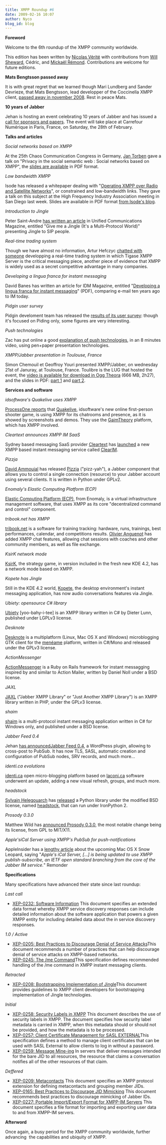 ```yaml
---
title: XMPP Roundup #6
date: 2009-02-16 10:07
author: Nyco
blog_id: blog
---
```


**Foreword**

Welcome to the 6th roundup of the XMPP community worldwide.

This edition has been written by [Nicolas Vérité](http://nyco.wordpress.com/) with contributions from [Will Sheward](http://www.willsheward.co.uk), Cédric, and [Mickaël Rémond](http://www.process-one.net/en/blogs/). Contributions are welcome for future editions.

**Mats Bengtsson passed away**

It is with great regret that we learned though Mari Lundberg and Sander Devrieze, that Mats Bengtsson, lead developper of the Coccinella XMPP client, [passed away in november 2008](http://coccinella.im/mats-bengtsson). Rest in peace Mats.

**10 years of Jabber**

Jehan is hosting an event celebrating 10 years of Jabber and has issued a [call for sponsors and papers](http://jehan.zemarmot.net/blog/2009/01/22/10-ans-lage-de-linsouciance-appel-a-conferenciers-et-sponsors/). The event will take place at Carrefour Numérique in Paris, France, on Saturday, the 28th of February.

**Talks and articles**

*Social networks based on XMPP*

At the 25th Chaos Communication Congress in Germany, [Jan Torben](http://www.jtheuer.de/) gave a talk on "Privacy in the social semantic web : Social networks based on XMPP", the [slides are available](http://events.ccc.de/congress/2008/Fahrplan/events/2873.en.html) in PDF format.

*Low bandwidth XMPP*

Isode has released a whitepaper dealing with "[Operating XMPP over Radio and Satellite Networks](http://www.isode.com/whitepapers/low-bandwidth-xmpp.html)", or constrained and low-bandwidth links. They gave a talk on this subject at the High Frequency Industry Association meeting in San Diego last week. Slides are available in PDF format [from Isode's blog](http://blog.isode.com/2009/02/xmpp-over-hf-radio.html).

*Introduction to Jingle*

Peter Saint-Andre [has written an article](http://www.tmcnet.com/unified-communications/1108/Give-me-a-Jingle.htm) in Unified Communications Magazine, entitled "Give me a Jingle (It's a Multi-Protocol World)" presenting Jingle to SIP people.

*Real-time trading system*

Though we have almost no information, Artur Hefczyc [chatted with someone](http://www.tigase.org/en/content/chat-minichat) developping a real-time trading system in which Tigase XMPP Server is the critical messaging piece, another piece of evidence that XMPP is widely used as a secret competitive advantage in many companies.

*Developing a lingua franca for instant messaging*

David Banes has written an article for IDM Magazine, entitled "[Developing a lingua franca for instant messaging](http://www.cleartext.com/downloads/IDM_NovDec_08_XMPP.pdf)" (PDF), comparing e-mail ten years ago to IM today.

*Pidgin user survey*

Pidgin develoment team has released the [results of its user survey](http://pidgin.im/survey/results/survey0summary.html): though it's focused on Piding only, some figures are very interesting.

*Push technologies*

Zac has put online a good [explanation of push technologies](http://www.loiclemeur.com/france/2009/01/une-bonne-explication-du-web-en-temps-reel-qui-se-profile.html), in an 8 minutes video, using pen+paper presentation technologies.

*XMPP/Jabber presentation in Toulouse, France*

Simon Chemouil et Geoffroy Youri presented XMPP/Jabber, on wednesday 21st of Januray, at Toulouse, France. Toulibre is the LUG that hosted the event, the [video is available for download in Ogg Theora](http://www.toulibre.org/pub/2009-01-21-rencontre/video/simon-chemouil-geoffroy-youri-jabber-xmpp.ogv) (666 MB, 2h27), and the slides in PDF: [part 1](http://www.toulibre.org/pub/2009-01-21-rencontre/xmpp_conf.pdf) and [part 2](http://www.toulibre.org/pub/2009-01-21-rencontre/xmpp_jabber_geoffroy.pdf).[](http://www.toulibre.org/pub/2009-01-21-rencontre/xmpp_jabber_geoffroy.odp)

**Services and software**

*idsoftware's Quakelive uses XMPP*

[ProcessOne reports](http://www.process-one.net/en/blogs/article/idsoftware_quakelive_service_uses_xmpp/) that [Quakelive](http://quakelive.com), idsoftware's new online first-person shooter game, is using XMPP for its chatrooms and presence, as it is showed by screenshots and demos. They use the [GaimTheory](http://www.gaimtheory.com/) platform, which has XMPP involved.

*Cleartext announces XMPP IM SaaS*

Sydney based messaging SaaS provider [Cleartext](http://www.cleartext.com/) has [launched](http://www.cleartext.com/news.html) a new XMPP based instant messaging service called [ClearIM](http://www.cleartext.com/services/enterprise-instant-messaging.html).

*Pizzja*

[David Ammouial](http://da.weeno.net/) has released [Pizzja](http://trac.last-exile.org/pizzja/) ("pizz-yah"), a Jabber component that allows you to control a single connection (resource) to your Jabber account using several clients. It is written in Python under GPLv2.

*Enomaly's Elastic Computing Platform (ECP)*

[Elastic Computing Platform (ECP)](http://www.enomaly.com/Product-Overview.419.0.html), from Enomaly, is a virtual infrastructure management software, that uses XMPP as its core "decentralized command and control" component.

*tribook.net has XMPP*

[tribook.net](http://tribooknet.com) is a software for training tracking: hardware, runs, trainings, best performances, calendar, and competitions results. [Olivier Anguenot](http://www.windaware.com/) has added XMPP chat features, allowing chat sessions with coaches and other community members, as well as file exchange.

*KsirK network mode*

[KsirK](http://games.kde.org/game.php?game=ksirk), the strategy game, in version included in the fresh new KDE 4.2, has a network mode based on XMPP.

*Kopete has Jingle*

Still in the KDE 4.2 world, [Kopete](http://kopete.kde.org/), the desktop environment's instant messaging application, has now audio conversations features via Jingle.

*Ubiety: opensource C\# library*

[Ubiety](http://ubietyxmpp.ca/) [yoo-bahy-i-tee] is an XMPP library written in C\# by Dieter Lunn, published under LGPLv3 license.

*Desknote*

[Desknote](http://code.google.com/p/desknote/) is a multiplatform (Linux, Mac OS X and Windows) microblogging GTK client for the [menéame](http://meneame.net/) platform, written in C\#/Mono and released under the GPLv3 license.

*ActionMessenger*

[ActionMessenger](http://trypticon.org/software/actionmessenger/) is a Ruby on Rails framework for instant messagging inspired by and similar to Action Mailer, written by Daniel Noll under a BSD license.

*JAXL*

[JAXL](http://code.google.com/p/jaxl/) ("Jabber XMPP Library" or "Just Another XMPP Library") is an XMPP library written in PHP, under the GPLv3 license.

*shaim*

[shaim](http://shaim.net/) is a multi-protocol instant messaging application written in C\# for Windows only, and published under a BSD license.

*Jabber Feed 0.4*

Jehan [has announcedJabber Feed 0.4](http://jehan.zemarmot.net/blog/2009/01/16/jabber-feed-04-levolution-avant-la-revolution/), a WordPress plugin, allowing to cross-post to PubSub. It has now TLS, SASL, automatic creation and configuration of PubSub nodes, SRV records, and much more...

*identi.ca evolutions*

[identi.ca](http://identi.ca/) open micro-blogging platform based on [laconi.ca](http://laconi.ca) software underwent an update, adding a new visual refresh, groups, and much more.

*headstock*

[Sylvain Helegouarch](http://www.defuze.org/) has [released](http://www.defuze.org/archives/159-xmpp-and-ironpython-2-using-headstock-bridge-and-kamaelia.html) a Python library under the modified BSD license, named [headstock](http://trac.defuze.org/wiki/headstock), that can run under IronPython 2.

*Prosody 0.3.0*

Matthew Wild has [announced Prosody 0.3.0](http://mail.jabber.org/pipermail/jdev/2009-February/028783.html), the most notable change being its license, from GPL to MIT/X11.

*Apple'siCal Server using XMPP's PubSub for push-notifications*

AppleInsider has a [lengthy article](http://www.appleinsider.com/articles/09/02/11/iphone_push_notification_server_tied_to_snow_leopard_server.html&page=2) about the upcoming Mac OS X Snow Leopard, saying "*Apple's iCal Server, [...] is being updated to use XMPP publish-subscribe, an IETF open standard branching from the core of the Jabber IM service.*" Remonder

**Specifications**

Many specifications have advanced their state since last roundup:

*Last call*

-   [XEP-0232: Software Information](http://xmpp.org/extensions/xep-0232.html) This document specifies an extended data format whereby XMPP service discovery responses can include detailed information about the software application that powers a given XMPP entity for including detailed data about the in service discovery responses.

*1.0 / Active*

-   [XEP-0205: Best Practices to Discourage Denial of Service Attacks](http://xmpp.org/extensions/xep-0205.html)This document recommends a number of practices that can help discourage denial of service attacks on XMPP-based networks.
-   [XEP-0245: The /me Command](http://xmpp.org/extensions/xep-0245.html)This specification defines recommended handling of the /me command in XMPP instant messaging clients.

*Retracted*

-   [XEP-0208: Bootstrapping Implementation of Jingle](http://xmpp.org/extensions/xep-0208.html)This document provides guidelines to XMPP client developers for bootstrapping implementation of Jingle technologies.

*Initial*

-   [XEP-0258: Security Labels in XMPP](http://xmpp.org/extensions/xep-0258.html) This document describes the use of security labels in XMPP. The document specifies how security label metadata is carried in XMPP, when this metadata should or should not be provided, and how the metadata is to be processed.
-   [XEP-0257: Client Certificate Management for SASL EXTERNAL](http://xmpp.org/extensions/xep-0257.html)This specification defines a method to manage client certificates that can be used with SASL External to allow clients to log in without a password.
-   [XEP-0259: Message Mine-ing](http://xmpp.org/extensions/xep-0259.html) In servers that deliver messages intended for the bare JID to all resources, the resource that claims a conversation notifies all of the other resources of that claim.

*Deffered*

-   [XEP-0209: Metacontacts](http://xmpp.org/extensions/xep-0209.html) This document specifies an XMPP protocol extension for defining metacontacts and grouping member JIDs.
-   [XEP-0165: Best Practices to Discourage JID Mimicking](http://xmpp.org/extensions/xep-0165.html) This document recommends best practices to discourage mimicking of Jabber IDs.
-   [XEP-0227: Portable Import/Export Format for XMPP-IM Servers](http://xmpp.org/extensions/xep-0227.html) This document specifies a file format for importing and exporting user data to and from XMPP-IM servers.

**Afterword**

Once again, a busy period for the XMPP community worldwide, further advancing  the capabilities and ubiquity of XMPP.
